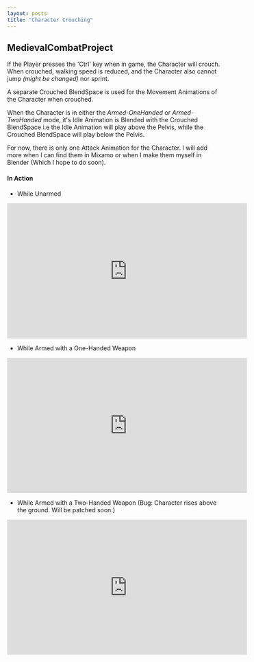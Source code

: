 ```yaml
---
layout: posts
title: "Character Crouching"
---
```


## MedievalCombatProject

If the Player presses the 'Ctrl' key when in game, the Character will crouch. When crouched, walking speed is reduced, and 
the Character also cannot jump *(might be changed)* nor sprint.

A separate Crouched BlendSpace is used for the Movement Animations of the Character when crouched. 

When the Character is in either the *Armed-OneHanded* or *Armed-TwoHanded* mode, it's Idle Animation is Blended with the Crouched BlendSpace
i.e the Idle Animation will play above the Pelvis, while the Crouched BlendSpace will play below the Pelvis.

For now, there is only one Attack Animation for the Character. I will add more when I can find them in Mixamo or when I make them 
myself in Blender (Which I hope to do soon).

#### In Action 

- While Unarmed
<iframe src="https://www.youtube.com/embed/ANRftv35JLg" width="560" height="315" frameborder="0"> </iframe> 

- While Armed with a One-Handed Weapon
<iframe src="https://www.youtube.com/embed/aOBET37kOE4" width="560" height="315" frameborder="0"> </iframe> 

- While Armed with a Two-Handed Weapon (Bug: Character rises above the ground. Will be patched soon.)
<iframe src="https://www.youtube.com/embed/CrWMZnb89TQ" width="560" height="315" frameborder="0"> </iframe> 



